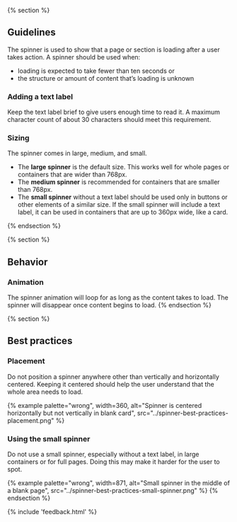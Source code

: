{% section %}
## Guidelines

The spinner is used to show that a page or section is loading after a user takes action. A spinner should be used when:

- loading is expected to take fewer than ten seconds or</li>
- the structure or amount of content that’s loading is unknown</li>
</ul>

### Adding a text label

Keep the text label brief to give users enough time to read it. A maximum character count of about 30 characters should meet this requirement.

### Sizing

The spinner comes in large, medium, and small.

<ul>
    <li>The <strong>large spinner</strong> is the default size. This works well for whole pages or containers that are wider than 768px.</li>
    <li>The <strong>medium spinner</strong> is recommended for containers that are smaller than 768px.</li>
    <li>The <strong>small spinner</strong> without a text label should be used only in buttons or other elements of a similar size. If the small spinner will include a text label, it can be used in containers that are up to 360px wide, like a card.</li>
</ul>
{% endsection %}

{% section %}
## Behavior

### Animation

The spinner animation will loop for as long as the content takes to load. The spinner will disappear once content begins to load.
{% endsection %}

{% section %}
## Best practices

### Placement

Do not position a spinner anywhere other than vertically and horizontally centered. Keeping it centered should help the user understand that the whole area needs to load.

{% example palette="wrong",
           width=360,
           alt="Spinner is centered horizontally but not vertically in blank card",
           src="../spinner-best-practices-placement.png" %}

### Using the small spinner

Do not use a small spinner, especially without a text label, in large containers or for full pages. Doing this may make it harder for the user to spot.

{% example palette="wrong",
           width=871,
           alt="Small spinner in the middle of a blank page",
           src="../spinner-best-practices-small-spinner.png" %}
{% endsection %}

{% include 'feedback.html' %}